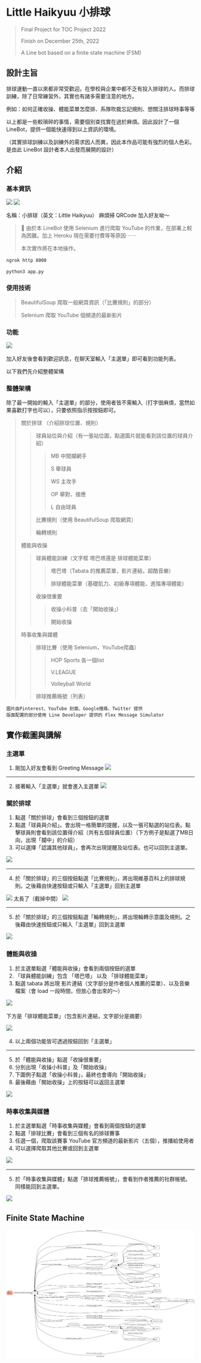 # Little Haikyuu 小排球

>Final Project for TOC Project 2022 
>
>Finish on December 25th, 2022
>
>A Line bot based on a finite state machine (FSM)

## 設計主旨
排球運動一直以來都非常受歡迎。在學校與企業中都不乏有投入排球的人。而排球訓練，除了日常練習外，其實也有諸多需要注意的地方。

例如：如何正確收操、體能菜單怎麼排、系隊吹裁忘記規則、想關注排球時事等等

以上都是一些較瑣碎的事情，需要個別查找實在過於麻煩。因此設計了一個 LineBot，提供一個能快速得到以上資訊的環境。

（其實排球訓練以及訓練外的需求因人而異，因此本作品可能有強烈的個人色彩。是由此 LineBot 設計者本人出發而展開的設計）

## 介紹
### 基本資訊
![](https://i.imgur.com/saELsZO.png)
![](https://i.imgur.com/IaW2JNx.png)

名稱：小排球（英文：Little Haikyuu）
麻煩掃 QRCode 加入好友呦～


>🔺 由於本 LineBot 使用 Selenium 進行爬取 YouTube 的作業，在部署上較為困難。加上 Heroku 現在需要付費等等原因⋯⋯
>
>本次實作將在本地操作。

```
ngrok http 8000
```
```
python3 app.py
```
### 使用技術
>BeautifulSoup 爬取一般網頁資訊（「比賽規則」的部分）
>
>Selenium 爬取 YouTube 個頻道的最新影片
>

### 功能
![](https://i.imgur.com/X8t3nVh.jpg)

加入好友後會看到歡迎訊息，在聊天室輸入「主選單」即可看到功能列表。

以下我們先介紹整體架構

### 整體架構

除了最一開始的輸入「主選單」的部分，使用者皆不需輸入（打字很麻煩，當然如果喜歡打字也可以），只要依照指示按按鈕即可。

>關於排球 （介紹排球位置、規則）
>
>>球員站位與介紹（有一張站位圖，點選圖片就能看到該位置的球員介紹）
>>>MB 中間攔網手
>>>
>>>S 舉球員
>>>
>>>WS 主攻手
>>>
>>>OP 舉對、接應
>>>
>>>L 自由球員
>>>
>>比賽規則（使用 BeautifulSoup 爬取網頁）
>>
>>輪轉規則
>>
>體能與收操
>
>>球員體能訓練（文字框 塔巴塔還是 排球體能菜單）
>>
>>>塔巴塔（Tabata 的推薦菜單，影片連結，超酷音樂）
>>>
>>>排球體能菜單（基礎肌力、初級專項體能、進階專項體能）
>>>
>>收操很重要
>>>收操小科普（去「開始收操」）
>>>
>>>開始收操
>>>
>時事收集與媒體
>
>>排球比賽（使用 Selenium，YouTube爬蟲）
>>
>>>HOP Sports 各一個list 
>>>
>>>V.LEAGUE
>>>
>>>Volleyball World
>>>
>>排球推薦帳號（列表）

```
圖片由Pinterest、YouTube 封面、Google搜尋、Twitter 提供
版面配置的部分使用 Line Developer 提供的 Flex Message Simulator
```


## 實作截圖與講解
### 主選單
1. 剛加入好友會看到 Greeting Message
![](https://i.imgur.com/PX8TDCK.jpg)
---
2. 接著輸入「主選單」就會進入主選單
![](https://i.imgur.com/i6TDH2b.jpg)

### 關於排球
1. 點選「關於排球」會看到三個按鈕的選單
2. 點選「球員與介紹」。會出現一格簡單的提醒，以及一張可點選的站位表。點擊球員則會看到該位置得介紹（共有五個球員位置）（下方例子是點選了MB日向，出現「攔中」的介紹）
3. 可以選擇「認識其他球員」，會再次出現提醒及站位表。也可以回到主選單。

![](https://i.imgur.com/aykBWuG.jpg)

---
4. 於「關於排球」的三個按鈕點選「比賽規則」，將出現維基百科上的排球規則。之後藉由快速按鈕或只輸入「主選單」回到主選單

![](https://i.imgur.com/evPiRPl.png)
太長了（截掉中間）
![](https://i.imgur.com/xnuiEq4.png)

---

5. 於「關於排球」的三個按鈕點選「輪轉規則」，將出現輪轉示意圖及規則。之後藉由快速按鈕或只輸入「主選單」回到主選單

![](https://i.imgur.com/c1Qa2d4.jpg)

### 體能與收操
1. 於主選單點選「體能與收操」會看到兩個按鈕的選單
2. 「球員體能訓練」包含 「塔巴塔」 以及 「排球體能菜單」
3. 點選 tabata 將出現 影片連結（文字部分是作者個人推薦的菜單）、以及音樂檔案（會 load 一段時間，但放心會出來的～）

![](https://i.imgur.com/w7QtP6E.jpg)


下方是「排球體能菜單」（包含影片連結，文字部分是摘要）


![](https://i.imgur.com/YMqcamU.jpg)

4. 以上兩個功能皆可透過按鈕回到「主選單」

---

5. 於「體能與收操」點選「收操很重要」
6. 分別出現「收操小科普」及「開始收操」
7. 下圖例子點選「收操小科普」，最終也會導向「開始收操」
8. 最後藉由「開始收操」上的按鈕可以返回主選單

![](https://i.imgur.com/spUzmjK.jpg)

### 時事收集與媒體

1. 於主選單點選「時事收集與媒體」會看到兩個按鈕的選單
2. 點選「排球比賽」會看到三個有名的排球賽事
3. 任選一個，爬取該賽事 YouTube 官方頻道的最新影片（五個），推播給使用者
4. 可以選擇爬取其他比賽或回到主選單

![](https://i.imgur.com/dA6MsWV.jpg)

---

5. 於「時事收集與媒體」點選「排球推薦帳號」，會看到作者推薦的社群帳號。同樣能回到主選單。

![](https://i.imgur.com/vdAzahw.jpg)



## Finite State Machine
![fsm](./img/fsm.png)
